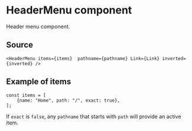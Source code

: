 # HeaderMenu component

Header menu component.

## Source

    <HeaderMenu items={items}  pathname={pathname} Link={Link} inverted={inverted} />

## Example of items

    const items = [
        {name: "Home", path: "/", exact: true},
    ];

If `exact` is `false`, any `pathname` that starts with `path` will provide an active item.
